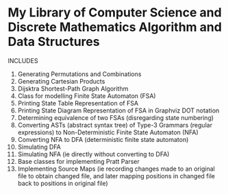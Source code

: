 # My Library of Computer Science and Discrete Mathematics Algorithm and Data Structures

INCLUDES

  1. Generating Permutations and Combinations
  1. Generating Cartesian Products
  1. Dijsktra Shortest-Path Graph Algorithm
  1. Class for modelling Finite State Automaton (FSA)
  1. Printing State Table Representation of FSA
  1. Printing State Diagram Representation of FSA in Graphviz DOT notation
  1. Determining equivalence of two FSAs (disregarding state numbering)
  1. Converting ASTs (abstract syntax tree) of Type-3 Grammars (regular expressions) to Non-Deterministic Finite State Automaton (NFA)
  1. Converting NFA to DFA (deterministic finite state automaton)
  1. Simulating DFA
  1. Simulating NFA (ie directly without converting to DFA)
  1. Base classes for implementing Pratt Parser
  1. Implementing Source Maps (ie recording changes made to an original file to obtain changed file, and later mapping positions in changed file back to positions in original file)
